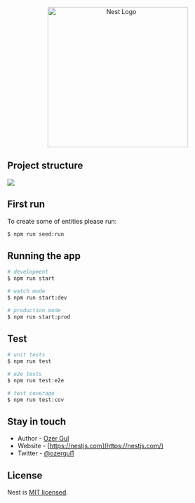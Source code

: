 <p align="center">
  <a href="http://nestjs.com/" target="blank"><img src="https://nestjs.com/img/logo_text.svg" width="320" alt="Nest Logo" /></a>
</p>

## Project structure

<img src="https://i.imgur.com/sQeXIMH.png" />

## First run

To create some of entities please run:

```bash
$ npm run seed:run
```

## Running the app

```bash
# development
$ npm run start

# watch mode
$ npm run start:dev

# production mode
$ npm run start:prod
```

## Test

```bash
# unit tests
$ npm run test

# e2e tests
$ npm run test:e2e

# test coverage
$ npm run test:cov
```

## Stay in touch

- Author - [Ozer Gul](https://ozergul.net)
- Website - [https://nestjs.com](https://nestjs.com/)
- Twitter - [@ozergul1](https://twitter.com/ozergul1)

## License

Nest is [MIT licensed](LICENSE).
